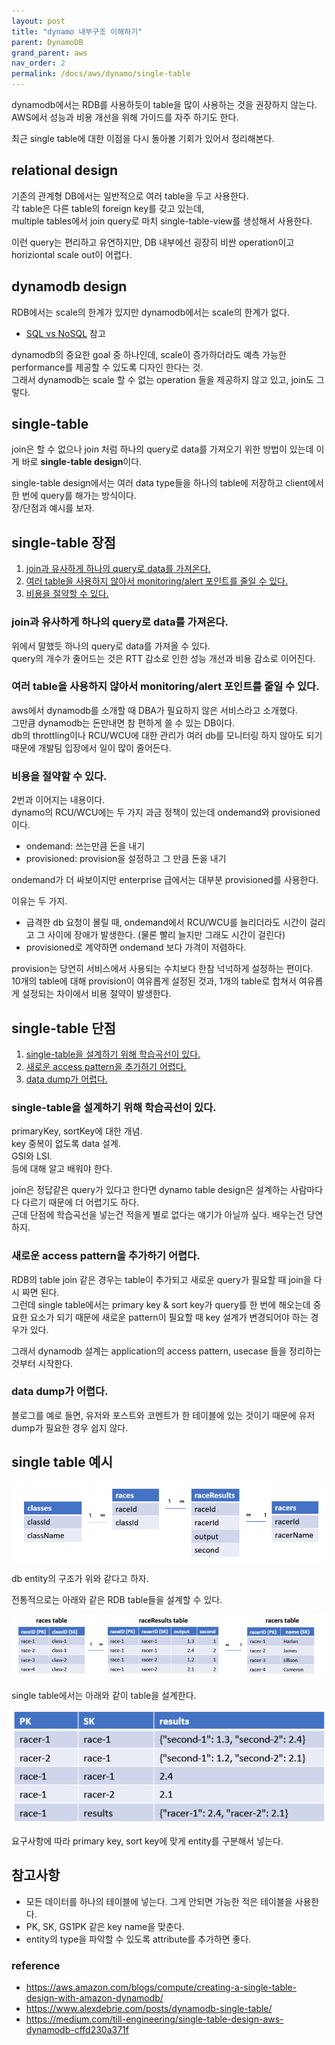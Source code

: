 ```yaml
---
layout: post
title: "dynamo 내부구조 이해하기"
parent: DynamoDB
grand_parent: aws
nav_order: 2
permalink: /docs/aws/dynamo/single-table
---
```


dynamodb에서는 RDB를 사용하듯이 table을 많이 사용하는 것을 권장하지 않는다.  
AWS에서 성능과 비용 개선을 위해 가이드를 자주 하기도 한다.  

최근 single table에 대한 이점을 다시 돌아볼 기회가 있어서 정리해본다.


## relational design

기존의 관계형 DB에서는 일반적으로 여러 table을 두고 사용한다.  
각 table은 다른 table의 foreign key를 갖고 있는데,  
multiple tables에서 join query로 마치 single-table-view를 생성해서 사용한다.

이런 query는 편리하고 유연하지만, DB 내부에선 굉장히 비싼 operation이고 horiziontal scale out이 어렵다.


## dynamodb design

RDB에서는 scale의 한계가 있지만 dynamodb에서는 scale의 한계가 없다.
- [SQL vs NoSQL](https://meansoup.github.io/docs/db/why-use-nosql) 참고

dynamodb의 중요한 goal 중 하나인데, scale이 증가하더라도 예측 가능한 performance를 제공할 수 있도록 디자인 한다는 것.  
그래서 dynamodb는 scale 할 수 없는 operation 들을 제공하지 않고 있고, join도 그렇다.


## single-table

join은 할 수 없으나 join 처럼 하나의 query로 data를 가져오기 위한 방법이 있는데 이게 바로 **single-table design**이다.  

single-table design에서는 여러 data type들을 하나의 table에 저장하고 client에서 한 번에 query를 해가는 방식이다.  
장/단점과 예시를 보자.

## single-table 장점

1. [join과 유사하게 하나의 query로 data를 가져온다.](#join과-유사하게-하나의-query로-data를-가져온다)
2. [여러 table을 사용하지 않아서 monitoring/alert 포인트를 줄일 수 있다.](#여러-table을-사용하지-않아서-monitoringalert-포인트를-줄일-수-있다)
3. [비용을 절약할 수 있다.](#비용을-절약할-수-있다)

### join과 유사하게 하나의 query로 data를 가져온다.

위에서 말했듯 하나의 query로 data를 가져올 수 있다.  
query의 개수가 줄어드는 것은 RTT 감소로 인한 성능 개선과 비용 감소로 이어진다.

### 여러 table을 사용하지 않아서 monitoring/alert 포인트를 줄일 수 있다.

aws에서 dynamodb를 소개할 때 DBA가 필요하지 않은 서비스라고 소개했다.  
그만큼 dynamodb는 돈만내면 참 편하게 쓸 수 있는 DB이다.  
db의 throttling이나 RCU/WCU에 대한 관리가 여러 db를 모니터링 하지 않아도 되기 때문에 개발팀 입장에서 일이 많이 줄어든다.  

### 비용을 절약할 수 있다.

2번과 이어지는 내용이다.  
dynamo의 RCU/WCU에는 두 가지 과금 정책이 있는데 ondemand와 provisioned 이다.  
- ondemand: 쓰는만큼 돈을 내기
- provisioned: provision을 설정하고 그 만큼 돈을 내기

ondemand가 더 싸보이지만 enterprise 급에서는 대부분 provisioned를 사용한다.  

이유는 두 가지.
- 급격한 db 요청이 몰릴 때, ondemand에서 RCU/WCU를 늘리더라도 시간이 걸리고 그 사이에 장애가 발생한다. (물론 빨리 늘지만 그래도 시간이 걸린다)
- provisioned로 계약하면 ondemand 보다 가격이 저렴하다.

provision는 당연히 서비스에서 사용되는 수치보다 한참 넉넉하게 설정하는 편이다.  
10개의 table에 대해 provision이 여유롭게 설정된 것과, 1개의 table로 합쳐서 여유롭게 설정되는 차이에서 비용 절약이 발생한다.  


## single-table 단점

1. [single-table을 설계하기 위해 학습곡선이 있다.](#single-table을-설계하기-위해-학습곡선이-있다)
2. [새로운 access pattern을 추가하기 어렵다.](#새로운-access-pattern을-추가하기-어렵다)
3. [data dump가 어렵다.](#data-dump가-어렵다)

### single-table을 설계하기 위해 학습곡선이 있다.

primaryKey, sortKey에 대한 개념.  
key 중복이 없도록 data 설계.   
GSI와 LSI.  
등에 대해 알고 배워야 한다.  

join은 정답같은 query가 있다고 한다면 dynamo table design은 설계하는 사람마다 다 다르기 때문에 더 어렵기도 하다.  
근데 단점에 학습곡선을 넣는건 적을게 별로 없다는 얘기가 아닐까 싶다. 배우는건 당연하지.

### 새로운 access pattern을 추가하기 어렵다.

RDB의 table join 같은 경우는 table이 추가되고 새로운 query가 필요할 때 join을 다시 짜면 된다.  
그런데 single table에서는 primary key & sort key가 query를 한 번에 해오는데 중요한 요소가 되기 때문에 새로운 pattern이 필요할 때 key 설계가 변경되어야 하는 경우가 있다.  

그래서 dynamodb 설계는 application의 access pattern, usecase 들을 정리하는 것부터 시작한다.

### data dump가 어렵다.

블로그를 예로 들면, 유저와 포스트와 코멘트가 한 테이블에 있는 것이기 때문에 유저 dump가 필요한 경우 쉽지 않다.      

## single table 예시

![table1](/images/post/aws/dynamodb/single-table-1.png)

db entity의 구조가 위와 같다고 하자.  

전통적으로는 아래와 같은 RDB table들을 설계할 수 있다.

![table2](/images/post/aws/dynamodb/single-table-2.png)

single table에서는 아래와 같이 table을 설계한다.  

![table3](/images/post/aws/dynamodb/single-table-3.png)

요구사항에 따라 primary key, sort key에 맞게 entity를 구분해서 넣는다.  

## 참고사항

- 모든 데이터를 하나의 테이블에 넣는다. 그게 안되면 가능한 적은 테이블을 사용한다.
- PK, SK, GS1PK 같은 key name을 맞춘다.
- entity의 type을 파악할 수 있도록 attribute를 추가하면 좋다.

### reference

- https://aws.amazon.com/blogs/compute/creating-a-single-table-design-with-amazon-dynamodb/
- https://www.alexdebrie.com/posts/dynamodb-single-table/
- https://medium.com/till-engineering/single-table-design-aws-dynamodb-cffd230a371f
